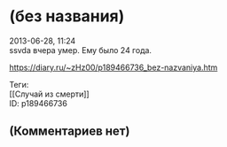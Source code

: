 (без названия)
==============

  
2013-06-28, 11:24  
 ssvda вчера умер. Ему было 24 года.   
  
<https://diary.ru/~zHz00/p189466736_bez-nazvaniya.htm>  
  
Теги:  
[[Случай из смерти]]  
ID: p189466736  


(Комментариев нет)
------------------